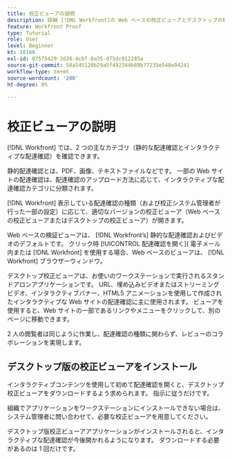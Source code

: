 ```yaml
---
title: 校正ビューアの説明
description: 詳細 [!DNL Workfront]の Web ベースの校正ビューアとデスクトップの校正ビューア、両者の違い、およびそれぞれのアクセス方法について説明します。
feature: Workfront Proof
type: Tutorial
role: User
level: Beginner
kt: 10160
exl-id: 07575429-3d34-4cbf-8a35-d75dc912245a
source-git-commit: 58a545120b29a5f492344b89b77235e548e94241
workflow-type: tm+mt
source-wordcount: '280'
ht-degree: 0%

---
```


# 校正ビューアの説明

[!DNL Workfront] では、2 つの主なカテゴリ（静的な配達確認とインタラクティブな配達確認）を確認できます。

静的配達確認とは、PDF、画像、テキストファイルなどです。 一部の Web サイトの配達確認は、配達確認のアップロード方法に応じて、インタラクティブな配達確認カテゴリに分類されます。

[!DNL Workfront] 表示している配達確認の種類（および校正システム管理者が行った一部の設定）に応じて、適切なバージョンの校正ビューア（Web ベースの校正ビューアまたはデスクトップの校正ビューア）が開きます。

Web ベースの検証ビューアは、 [!DNL Workfront’s] 静的な配達確認およびビデオのデフォルトです。 クリック時 [!UICONTROL 配達確認を開く]( 電子メール内または [!DNL Workfront] を使用する場合、Web ベースのビューアは、 [!DNL Workfront] ブラウザーウィンドウ。

デスクトップ校正ビューアは、お使いのワークステーションで実行されるスタンドアロンアプリケーションです。 URL、埋め込みビデオまたはストリーミングビデオ、インタラクティブバナー、HTML5 アニメーションを使用して作成されたインタラクティブな Web サイトの配達確認に主に使用されます。 ビューアを使用すると、Web サイトの一部であるリンクやメニューをクリックして、別のページに移動できます。

2 人の閲覧者は同じように作業し、配達確認の種類に関わらず、レビューのコラボレーションを実現します。

## デスクトップ版の校正ビューアをインストール

インタラクティブコンテンツを使用して初めて配達確認を開くと、デスクトップ校正ビューアをダウンロードするよう求められます。 指示に従うだけです。

組織でアプリケーションをワークステーションにインストールできない場合は、システム管理者に問い合わせて、必要な校正ビューアを用意してください。

デスクトップ版校正ビューアアプリケーションがインストールされると、インタラクティブな配達確認が今後開かれるようになります。 ダウンロードする必要があるのは 1 回だけです。

<!-- 
### Learn more
* Differences between the Web Proofing Viewer and the Desktop Proofing Viewer
* Review an interactive proof
* Install the Desktop Proofing Viewer
* Understand the Desktop Proofing Viewer
* Open proofs in the Desktop Proofing Viewer
* Interactive content proofs
-->
